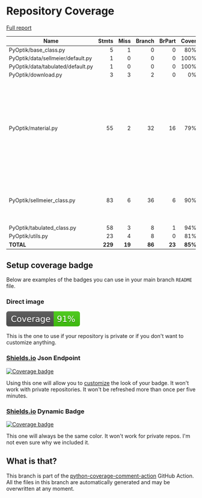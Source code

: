 # Repository Coverage

[Full report](https://htmlpreview.github.io/?https://github.com/MartinPdeS/PyOptik/blob/python-coverage-comment-action-data/htmlcov/index.html)

| Name                              |    Stmts |     Miss |   Branch |   BrPart |   Cover |   Missing |
|---------------------------------- | -------: | -------: | -------: | -------: | ------: | --------: |
| PyOptik/base\_class.py            |        5 |        1 |        0 |        0 |     80% |        19 |
| PyOptik/data/sellmeier/default.py |        1 |        0 |        0 |        0 |    100% |           |
| PyOptik/data/tabulated/default.py |        1 |        0 |        0 |        0 |    100% |           |
| PyOptik/download.py               |        3 |        3 |        2 |        0 |      0% |       1-5 |
| PyOptik/material.py               |       55 |        2 |       32 |       16 |     79% |28->27, 30, 35, 39->38, 43->42, 47->46, 51->50, 55->54, 59->58, 63->62, 67->66, 71->70, 75->74, 79->78, 83->82, 87->86 |
| PyOptik/sellmeier\_class.py       |       83 |        6 |       36 |        6 |     90% |52, 67->exit, 92, 126-127, 140, 145 |
| PyOptik/tabulated\_class.py       |       58 |        3 |        8 |        1 |     94% |     79-81 |
| PyOptik/utils.py                  |       23 |        4 |        8 |        0 |     81% |     31-34 |
|                         **TOTAL** |  **229** |   **19** |   **86** |   **23** | **85%** |           |


## Setup coverage badge

Below are examples of the badges you can use in your main branch `README` file.

### Direct image

[![Coverage badge](https://raw.githubusercontent.com/MartinPdeS/PyOptik/python-coverage-comment-action-data/badge.svg)](https://htmlpreview.github.io/?https://github.com/MartinPdeS/PyOptik/blob/python-coverage-comment-action-data/htmlcov/index.html)

This is the one to use if your repository is private or if you don't want to customize anything.

### [Shields.io](https://shields.io) Json Endpoint

[![Coverage badge](https://img.shields.io/endpoint?url=https://raw.githubusercontent.com/MartinPdeS/PyOptik/python-coverage-comment-action-data/endpoint.json)](https://htmlpreview.github.io/?https://github.com/MartinPdeS/PyOptik/blob/python-coverage-comment-action-data/htmlcov/index.html)

Using this one will allow you to [customize](https://shields.io/endpoint) the look of your badge.
It won't work with private repositories. It won't be refreshed more than once per five minutes.

### [Shields.io](https://shields.io) Dynamic Badge

[![Coverage badge](https://img.shields.io/badge/dynamic/json?color=brightgreen&label=coverage&query=%24.message&url=https%3A%2F%2Fraw.githubusercontent.com%2FMartinPdeS%2FPyOptik%2Fpython-coverage-comment-action-data%2Fendpoint.json)](https://htmlpreview.github.io/?https://github.com/MartinPdeS/PyOptik/blob/python-coverage-comment-action-data/htmlcov/index.html)

This one will always be the same color. It won't work for private repos. I'm not even sure why we included it.

## What is that?

This branch is part of the
[python-coverage-comment-action](https://github.com/marketplace/actions/python-coverage-comment)
GitHub Action. All the files in this branch are automatically generated and may be
overwritten at any moment.